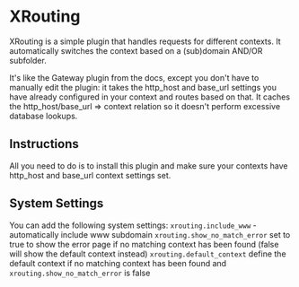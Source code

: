 XRouting
==================

XRouting is a simple plugin that handles requests for different contexts. It automatically switches the context based on a (sub)domain AND/OR subfolder.

It's like the Gateway plugin from the docs, except you don't have to manually edit the plugin: it takes
the http_host and base_url settings you have already configured in your context and routes based on that. It caches the http_host/base_url => context relation so it doesn't perform excessive database lookups.


Instructions
------------------

All you need to do is to install this plugin and make sure your contexts have http_host and base_url context settings set.


System Settings
------------------
You can add the following system settings: 
```xrouting.include_www``` - automatically include www subdomain
```xrouting.show_no_match_error``` set to true to show the error page if no matching context has been found (false will show the default context instead)
```xrouting.default_context``` define the default context if no matching context has been found and ```xrouting.show_no_match_error``` is false


